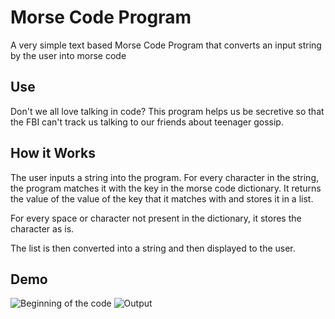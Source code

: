 
# Morse Code Program

A very simple text based Morse Code Program that converts an input string by the user into morse code

## Use

Don't we all love talking in code? This program helps us be secretive so that the FBI can't track us talking to our friends about teenager gossip.

## How it Works

The user inputs a string into the program. For every character in the string, the program matches it with the key in the morse code dictionary. It returns the value of the value of the key that it matches with and stores it in a list.

For every space or character not present in the dictionary, it stores the character as is.

The list is then converted into a string and then displayed to the user.

## Demo

![Beginning of the code]()
![Output]()




